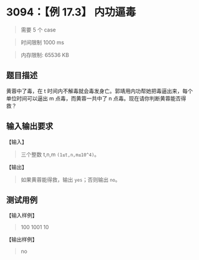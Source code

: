 # 3094：【例 17.3】 内功逼毒

> 需要 5 个 case

> 时间限制 1000 ms

> 内存限制: 65536 KB

## 题目描述

黄蓉中了毒，在 t 时间内不解毒就会毒发身亡。郭靖用内功帮她把毒逼出来，每个单位时间可以逼出 m 点毒，而黄蓉一共中了 n 点毒。现在请你判断黄蓉能否得救？

## 输入输出要求

【输入】

> 三个整数 t,n,m `(1≤t,n,m≤10^4)`。

【输出】

> 如果黄蓉能得救，输出 `yes`；否则输出 `no`。

## 测试用例

【输入样例】

> 100 1001 10

【输出样例】

> no
